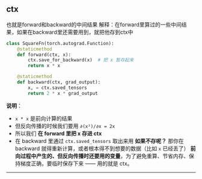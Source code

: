 

## ctx
也就是forward和backward的中间结果
解释：在forward里算过的一些中间结果，如果在backward里还需要用到，就把他存到ctx中

```python
class SquareFn(torch.autograd.Function):
    @staticmethod
    def forward(ctx, x):
        ctx.save_for_backward(x)  # 把 x 暂存起来
        return x * x

    @staticmethod
    def backward(ctx, grad_output):
        x, = ctx.saved_tensors
        return 2 * x * grad_output
```
**说明**：
* `x * x` 是前向计算的结果
* 但反向传播的时候我们要用 `∂(x²)/∂x = 2x`
* 所以我们 **在 forward 里把 x 存进 ctx**
* 在 backward 里通过 `ctx.saved_tensors` 取出来用
 **如果不存呢？**
那你在 backward 就得重新计算，或者根本得不到想要的数据（比如 `x` 已经丢了）
**前向过程中产生的、但反向传播时还要用的变量**，为了避免重算、节省内存、保持梯度正确，要临时保存下来 —— 用的就是 ctx。

---





